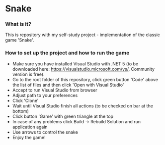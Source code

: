# Snake
### What is it?
This is repository with my self-study project - implementation of the classic game 'Snake'.

### How to set up the project and how to run the game
- Make sure you have installed Visual Studio with .NET 5 (to be downloaded here: https://visualstudio.microsoft.com/vs/, Community version is free).
- Go to the root folder of this repository, click green button 'Code' above the list of files and then click 'Open with Visual Studio'
- Accept to run Visual Studio from browser
- Adjust path to your preferences
- Click 'Clone'
- Wait until Visual Studio finish all actions (to be checked on bar at the bottom)
- Click button 'Game' with green triangle at the top
- In case of any problems click Build -> Rebuild Solution and run application again
- Use arrows to control the snake
- Enjoy the game!
